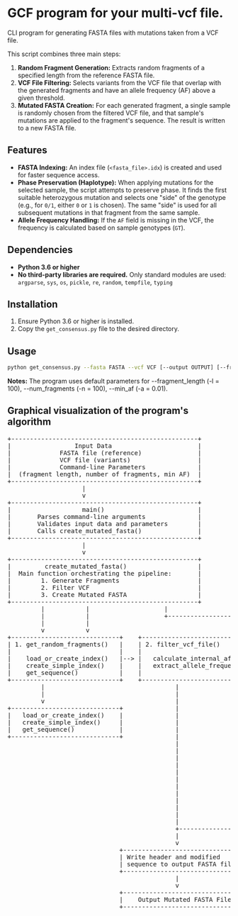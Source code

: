 # GCF program for your multi-vcf file.

CLI program for generating FASTA files with mutations taken from a VCF file.

This script combines three main steps:

1.  **Random Fragment Generation:** Extracts random fragments of a specified length from the reference FASTA file.
2.  **VCF File Filtering:** Selects variants from the VCF file that overlap with the generated fragments and have an allele frequency (AF) above a given threshold.
3.  **Mutated FASTA Creation:** For each generated fragment, a single sample is randomly chosen from the filtered VCF file, and that sample's mutations are applied to the fragment's sequence. The result is written to a new FASTA file.

## Features

*   **FASTA Indexing:** An index file (`<fasta_file>.idx`) is created and used for faster sequence access.
*   **Phase Preservation (Haplotype):** When applying mutations for the selected sample, the script attempts to preserve phase. It finds the first suitable heterozygous mutation and selects one "side" of the genotype (e.g., for `0/1`, either `0` or `1` is chosen). The same "side" is used for all subsequent mutations in that fragment from the same sample.
*   **Allele Frequency Handling:** If the `AF` field is missing in the VCF, the frequency is calculated based on sample genotypes (`GT`).

## Dependencies

*   **Python 3.6 or higher**
*  **No third-party libraries are required.** Only standard modules are used: `argparse`, `sys`, `os`, `pickle`, `re`, `random`, `tempfile`, `typing`

## Installation

1.  Ensure Python 3.6 or higher is installed.
2.  Copy the `get_consensus.py` file to the desired directory.

## Usage

```bash
python get_consensus.py --fasta FASTA --vcf VCF [--output OUTPUT] [--fragment_length FRAGMENT_LENGTH] [--num_fragments NUM_FRAGMENTS] [--min_af MIN_AF]
```
**Notes:** The program uses default parameters for --fragment_length (-l = 100), --num_fragments (-n = 100), --min_af (-a = 0.01).
## Graphical visualization of the program's algorithm
<pre>
+--------------------------------------------------+
|                 Input Data                       |
|             FASTA file (reference)               |
|             VCF file (variants)                  |
|             Command-line Parameters              |
|  (fragment length, number of fragments, min AF)  |
+--------------------------------------------------+
                    |
                    v
+--------------------------------------------------+
|                   main()                         |
|       Parses command-line arguments              |
|       Validates input data and parameters        |
|       Calls create_mutated_fasta()               |
+--------------------------------------------------+
                    |
                    v
+--------------------------------------------------+
|         create_mutated_fasta()                   |
|  Main function orchestrating the pipeline:       |
|        1. Generate Fragments                     |
|        2. Filter VCF                             |
|        3. Create Mutated FASTA                   |
+--------------------------------------------------+
         |           |                    |
         |           |                    +--------------------------------------+
         |           |                                                           |
         v           v                                                           v
+-----------------------------+    +---------------------------------+     +-----------------------------+
| 1. get_random_fragments()   |    | 2. filter_vcf_file()            |     | 3. parse_vcf_mutations_...()|
|                             |    |                                 |     |                             |
|    load_or_create_index()   |--> |   calculate_internal_af()       |     | get_sample_names_from_vcf() |
|    create_simple_index()    |    |   extract_allele_frequencies()  |     | extract_allele_frequencies()|
|    get_sequence()           |    |                                 |     |                             |
+-----------------------------+    +---------------------------------+     +-----------------------------+
         |                                   |                                       |
         |                                   |                                       |
         v                                   |                                       v
+-----------------------------+              |                     +---------------------------------+
|   load_or_create_index()    |              |                     |   find_overlapping_mutations()  |
|   create_simple_index()     |              |                     |                                 |
|   get_sequence()            |              |                     |   (in loop for each fragment)   |
+-----------------------------+              |                     +---------------------------------+
                                             |                                       |
                                             |                                       v
                                             |              +---------------------------------------+
                                             |              | (in loop for each fragment)           |
                                             |              | random.randint() (sample selection)   |
                                             |              | apply_all_mutations_from_...()        |
                                             |              | parse_genotype_with_priority()        |
                                             |              |  (fallback allele determination       |
                                             |              |      if phasing logic fails)          |
                                             |              +---------------------------------------+
                                             |                                       |
                                             |                                       |
                                             +---------------------------------------+
                                             |
                                             v
                              +---------------------------------+
                              | Write header and modified       |
                              | sequence to output FASTA file   |
                              +---------------------------------+
                                             |
                                             v
                              +---------------------------------+
                              |    Output Mutated FASTA File    |
                              +---------------------------------+
  </pre>
